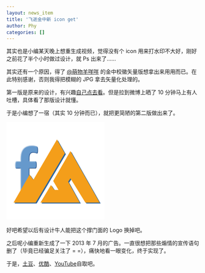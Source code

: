 ```yaml
---
layout: news_item
title: '飞逝金中新 icon get'
author: Phy
categories: []
---
```


其实也是小编某天晚上想重生成视频，觉得没有个 icon 用来打水印不大好，刚好之前花了半个小时做过设计，就 Ps 出来了……

其实还有一个原因，得了 [@萌物羊咩咩][6] 的金中校徽矢量版想拿出来用用而已。在此特别感谢，否则我得把模糊的 JPG 拿去矢量化处理的。

第一版是原来的设计，有兴趣[自己点去看][1]。但是拉到微博上晒了 10 分钟马上有人吐槽，具体看了那版设计就懂。

于是小编想了一宿（其实 10 分钟而已），就把更简陋的第二版做出来了。

![终版飞逝金中 Logo][2]

好吧希望以后有设计牛人能把这个撑门面的 Logo 换掉吧。

之后呢小编重新生成了一下 2013 年 7 月的广告。一直很想把那些煽情的宣传语句删了（毕竟已经骗足关注了 = =），痛快地看一眼变化，终于实现了。

于是，[土豆][3]、[优酷][4]、[YouTube][5]自取吧。

[1]: https://github.com/fleetingjz/fleetingjz.github.io/blob/2551a152e8a4133777dc311fc23d5ad67656a900/assets/icon-512.png "GitHub 旧版本页面"
[2]: /assets/icon-256.png
[3]: http://www.tudou.com/programs/view/VevuKhVSeM0/
[4]: http://v.youku.com/v_show/id_XNjY4MjgzMTI4.html
[5]: http://www.youtube.com/watch?v=0AZNbyOoTww
[6]: http://weibo.com/yangzelin